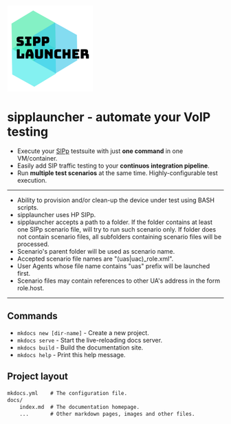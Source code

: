 ![Logo](assets/images/logo.png)

# **sipplauncher** - automate your VoIP testing

- Execute your [SIPp](http://sipp.sourceforge.net) testsuite with just **one command** in one VM/container.
- Easily add SIP traffic testing to your **continuos integration pipeline**.
- Run **multiple test scenarios** at the same time. Highly-configurable test execution.

----

- Ability to provision and/or clean-up the device under test using BASH scripts.
- sipplauncher uses HP SIPp.
- sipplauncher accepts a path to a folder. If the folder contains at least one
SIPp scenario file, will try to run such scenario only. If folder does not
contain scenario files, all subfolders containing scenario files will be
processed.
- Scenario's parent folder will be used as scenario name.
- Accepted scenario file names are "(uas|uac)_role.xml".
- User Agents whose file name contains "uas" prefix will be launched first.
- Scenario files may contain references to other UA's address in the form role.host.

----

## Commands

* `mkdocs new [dir-name]` - Create a new project.
* `mkdocs serve` - Start the live-reloading docs server.
* `mkdocs build` - Build the documentation site.
* `mkdocs help` - Print this help message.

## Project layout

    mkdocs.yml    # The configuration file.
    docs/
        index.md  # The documentation homepage.
        ...       # Other markdown pages, images and other files.
